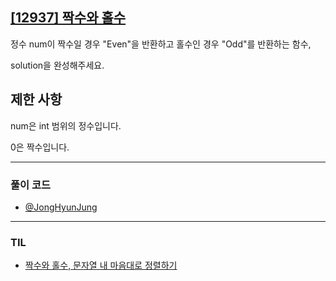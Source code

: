## [[12937] 짝수와 홀수](https://school.programmers.co.kr/learn/courses/30/lessons/12937)
정수 num이 짝수일 경우 "Even"을 반환하고 홀수인 경우 "Odd"를 반환하는 함수, 

solution을 완성해주세요.

## 제한 사항
num은 int 범위의 정수입니다.

0은 짝수입니다.

***

### 풀이 코드

- [@JongHyunJung](https://github.com/viaunixue/Algorithm-CodingTest/blob/main/programmers/12937/jjh.py)

***

### TIL

* [짝수와 홀수, 문자열 내 마음대로 정렬하기](https://almond0115.tistory.com/entry/programmers-짝수와-홀수-문자열-내-마음대로-정렬하기)